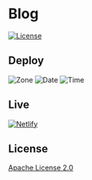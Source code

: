 # Blog

[![License](https://img.shields.io/badge/license-Apache%20License%202.0-blue)](./LICENSE)

## Deploy

![Zone](https://img.shields.io/badge/Zone-UTC%2B8-lightgrey)
![Date](https://img.shields.io/badge/Date-2020.04.20-blue)
![Time](https://img.shields.io/badge/Time-16.04.14-blue)

## Live

[![Netlify](https://img.shields.io/netlify/abb0069f-648a-4cd9-90f8-2c61429babf3)](https://blog.starudream.cn/)

## License

[Apache License 2.0](./LICENSE)
